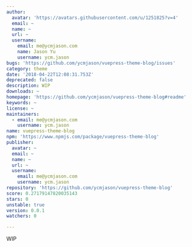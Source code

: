 ```yaml
---
author:
  avatar: 'https://avatars.githubusercontent.com/u/1251825?v=4'
  email: ~
  name: ~
  url: ~
  username:
    email: me@ycmjason.com
    name: Jason Yu
    username: ycm.jason
bugs: 'https://github.com/ycmjason/vuepress-theme-blog/issues'
category: theme
date: '2018-04-22T12:08:31.753Z'
deprecated: false
description: WIP
downloads: ~
homepage: 'https://github.com/ycmjason/vuepress-theme-blog#readme'
keywords: ~
license: ~
maintainers:
  - email: me@ycmjason.com
    username: ycm.jason
name: vuepress-theme-blog
npm: 'https://www.npmjs.com/package/vuepress-theme-blog'
publisher:
  avatar: ~
  email: ~
  name: ~
  url: ~
  username:
    email: me@ycmjason.com
    username: ycm.jason
repository: 'https://github.com/ycmjason/vuepress-theme-blog'
score: 0.27179147820035143
stars: 0
unstable: true
version: 0.0.1
watchers: 0

---
```


WIP
